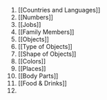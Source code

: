 1. [[Countries and Languages]]
2. [[Numbers]]
3. [[Jobs]]
4. [[Family Members]]
5. [[Objects]]
6. [[Type of Objects]]
7. [[Shape of Objects]]
8. [[Colors]]
9. [[Places]]
10. [[Body Parts]]
11. [[Food & Drinks]]
12. 